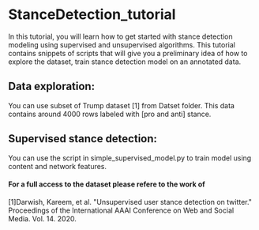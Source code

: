# StanceDetection_tutorial

In this tutorial, you will learn how to get started with stance detection modeling using supervised and unsupervised algorithms. This tutorial contains snippets of scripts that will give you a preliminary idea of how to explore the dataset, train stance detection model on an annotated data.

##  Data exploration:
 You can use subset of Trump dataset [1] from Datset folder. This data contains around 4000 rows labeled with [pro and anti] stance. 

## Supervised stance detection:
 You can use the script in simple_supervised_model.py to train model using content and network features.
        
        
 #### For a full access to the dataset please refere to the work of 
[1]Darwish, Kareem, et al. "Unsupervised user stance detection on twitter." Proceedings of the International AAAI Conference on Web and Social Media. Vol. 14. 2020.

